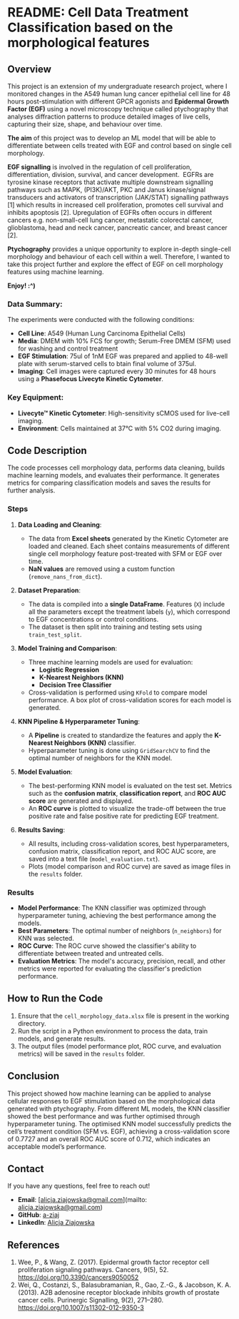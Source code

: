# README: Cell Data Treatment Classification based on the morphological features

## Overview
This project is an extension of my undergraduate research project, where I monitored changes in the A549 human lung cancer epithelial cell line for 48 hours post-stimulation with different GPCR agonists and **Epidermal Growth Factor (EGF)** using a novel microscopy technique called ptychography that analyses diffraction patterns to produce detailed images of live cells, capturing their size, shape, and behaviour over time. 

**The aim** of this project was to develop an ML model that will be able to differentiate between cells treated with EGF and control based on single cell morphology.

**EGF signalling** is involved in the regulation of cell proliferation, differentiation, division, survival, and cancer development.  EGFRs are tyrosine kinase receptors that activate multiple downstream signalling pathways such as MAPK, (PI3K)/AKT, PKC and Janus kinase/signal transducers and activators of transcription (JAK/STAT) signalling pathways [1] which results in increased cell proliferation, promotes cell survival and inhibits apoptosis [2]. Upregulation of EGFRs often occurs in different cancers e.g. non-small-cell lung cancer, metastatic colorectal cancer, glioblastoma, head and neck cancer, pancreatic cancer, and breast cancer [2].

**Ptychography** provides a unique opportunity to explore in-depth single-cell morphology and behaviour of each cell within a well. Therefore, I wanted to take this project further and explore the effect of EGF on cell morphology features using machine learning. 

**Enjoy! :^)**

### Data Summary:
The experiments were conducted with the following conditions:
- **Cell Line**: A549 (Human Lung Carcinoma Epithelial Cells)
- **Media**: DMEM with 10% FCS for growth; Serum-Free DMEM (SFM) used for washing and control treatment
- **EGF Stimulation**: 75ul of 1nM EGF was prepared and applied to 48-well plate with serum-starved cells to btain final volume of 375ul.
- **Imaging**: Cell images were captured every 30 minutes for 48 hours using a **Phasefocus Livecyte Kinetic Cytometer**.
  
### Key Equipment:
- **Livecyte™ Kinetic Cytometer**: High-sensitivity sCMOS used for live-cell imaging.
- **Environment**: Cells maintained at 37°C with 5% CO2 during imaging.

## Code Description

The code processes cell morphology data, performs data cleaning, builds machine learning models, and evaluates their performance. It generates metrics for comparing classification models and saves the results for further analysis.

### Steps

1. **Data Loading and Cleaning**:
    - The data from **Excel sheets** generated by the Kinetic Cytometer are loaded and cleaned. Each sheet contains measurements of different single cell morphology feature post-treated with SFM or EGF over time.
    - **NaN values** are removed using a custom function (`remove_nans_from_dict`).
  
2. **Dataset Preparation**:
    - The data is compiled into a **single DataFrame**. Features (`X`) include all the parameters except the treatment labels (`y`), which correspond to EGF concentrations or control conditions.
    - The dataset is then split into training and testing sets using `train_test_split`.

3. **Model Training and Comparison**:
    - Three machine learning models are used for evaluation:
        - **Logistic Regression**
        - **K-Nearest Neighbors (KNN)**
        - **Decision Tree Classifier**
    - Cross-validation is performed using `KFold` to compare model performance. A box plot of cross-validation scores for each model is generated.

4. **KNN Pipeline & Hyperparameter Tuning**:
    - A **Pipeline** is created to standardize the features and apply the **K-Nearest Neighbors (KNN)** classifier.
    - Hyperparameter tuning is done using `GridSearchCV` to find the optimal number of neighbors for the KNN model.
  
5. **Model Evaluation**:
    - The best-performing KNN model is evaluated on the test set. Metrics such as the **confusion matrix**, **classification report**, and **ROC AUC score** are generated and displayed.
    - An **ROC curve** is plotted to visualize the trade-off between the true positive rate and false positive rate for predicting EGF treatment.

6. **Results Saving**:
    - All results, including cross-validation scores, best hyperparameters, confusion matrix, classification report, and ROC AUC score, are saved into a text file (`model_evaluation.txt`).
    - Plots (model comparison and ROC curve) are saved as image files in the `results` folder.

### Results
- **Model Performance**: The KNN classifier was optimized through hyperparameter tuning, achieving the best performance among the models.
- **Best Parameters**: The optimal number of neighbors (`n_neighbors`) for KNN was selected.
- **ROC Curve**: The ROC curve showed the classifier's ability to differentiate between treated and untreated cells.
- **Evaluation Metrics**: The model's accuracy, precision, recall, and other metrics were reported for evaluating the classifier's prediction performance.


## How to Run the Code
1. Ensure that the `cell_morphology_data.xlsx` file is present in the working directory.
2. Run the script in a Python environment to process the data, train models, and generate results.
3. The output files (model performance plot, ROC curve, and evaluation metrics) will be saved in the `results` folder.

## Conclusion
This project showed how machine learning can be applied to analyse cellular responses to EGF stimulation based on the morphological data generated with ptychography. From different ML models, the KNN classifier showed the best performance and was further optimised through hyperparameter tuning. The optimised KNN model successfully predicts the cell’s treatment condition (SFM vs. EGF), achieving a cross-validation score of 0.7727 and an overall ROC AUC score of 0.712, which indicates an acceptable model’s performance.

## Contact
If you have any questions, feel free to reach out! 
- **Email**: [alicja.ziajowska@gmail.com](mailto: alicja.ziajowska@gmail.com) 
- **GitHub**: [a-ziaj](https://github.com/a-ziaj) 
- **LinkedIn**: [Alicja Ziajowska]( https://www.linkedin.com/in/alicja-ziajowska-b8a977180/)

## References
1.	Wee, P., & Wang, Z. (2017). Epidermal growth factor receptor cell proliferation signaling pathways. Cancers, 9(5), 52. https://doi.org/10.3390/cancers9050052 
2.	Wei, Q., Costanzi, S., Balasubramanian, R., Gao, Z.-G., & Jacobson, K. A. (2013). A2B adenosine receptor blockade inhibits growth of prostate cancer cells. Purinergic Signalling, 9(2), 271–280. https://doi.org/10.1007/s11302-012-9350-3 




